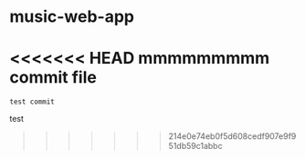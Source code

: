 # music-web-app
<<<<<<< HEAD
mmmmmmmmm
commit file
=======
    test commit
test
>>>>>>> 214e0e74eb0f5d608cedf907e9f951db59c1abbc
